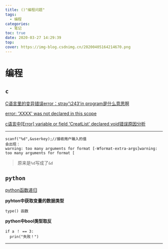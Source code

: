 ```yaml
---
title: ()"编程问题"
tags:
  - 编程
categories:
  - 笔记
toc: true
date: 2020-03-27 14:29:39
top:
cover: https://img-blog.csdnimg.cn/20200405164214670.png
---
```


# 编程

## `c`

[C语言里的变异错误error：stray'\243'in program是什么意思啊](https://zhidao.baidu.com/question/324204138.html)

[error: 'XXXX' was not declared in this scope](https://blog.csdn.net/qq_40313712/article/details/86589668?depth_1-utm_source=distribute.pc_relevant.none-task&utm_source=distribute.pc_relevant.none-task)

[c语言中[Error] variable or field 'CreatList' declared void错误原因分析](https://blog.csdn.net/the_little_fairy___/article/details/73238049)
- --


    scanf("%d",&userkey);//接收用户输入的值
    会出现：
    warning: too many arguments for format [-Wformat-extra-args]warning: too many arguments for format [
>原来是`%d`写成了`&d`



## `python`

[python函数递归](https://www.cnblogs.com/dachenzi/p/6095687.html)

**pyhton中获取变量的数据类型**

    type() 函数


**python中bool类型取反**

    if a ！ == 3:
      prin("失败！")

- ---

